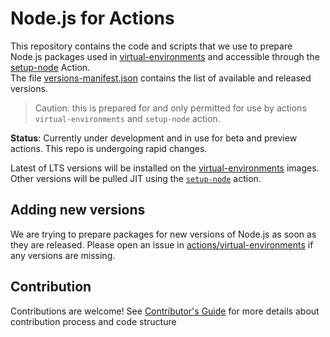 # Node.js for Actions
This repository contains the code and scripts that we use to prepare Node.js packages used in [virtual-environments](https://github.com/actions/virtual-environments) and accessible through the [setup-node](https://github.com/actions/setup-node) Action.  
The file [versions-manifest.json](./versions-manifest.json) contains the list of available and released versions.  

> Caution: this is prepared for and only permitted for use by actions `virtual-environments` and `setup-node` action.

**Status**: Currently under development and in use for beta and preview actions.  This repo is undergoing rapid changes.

Latest of LTS versions will be installed on the [virtual-environments](https://github.com/actions/virtual-environments) images. Other versions will be pulled JIT using the [`setup-node`](https://github.com/actions/setup-node) action.

## Adding new versions
We are trying to prepare packages for new versions of Node.js as soon as they are released. Please open an issue in [actions/virtual-environments](https://github.com/actions/virtual-environments) if any versions are missing.

## Contribution
Contributions are welcome! See [Contributor's Guide](./CONTRIBUTING.md) for more details about contribution process and code structure
